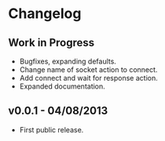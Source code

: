 Changelog
=========

Work in Progress
----------------

  * Bugfixes, expanding defaults.
  * Change name of socket action to connect.
  * Add connect and wait for response action.
  * Expanded documentation.

v0.0.1 - 04/08/2013
-------------------

  * First public release.
